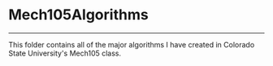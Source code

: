 
# Mech105Algorithms
---
This folder contains all of the major algorithms I have created in Colorado State University's Mech105 class.


